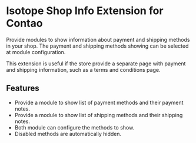 Isotope Shop Info Extension for Contao
======================================

Provide modules to show information about payment and shipping methods in your
shop. The payment and shipping methods showing can be selected at module
configuration.

This extension is useful if the store provide a separate page with payment and
shipping information, such as a terms and conditions page. 

Features
--------

 - Provide a module to show list of payment methods and their payment notes.
 - Provide a module to show list of shipping methods and their shipping notes.
 - Both module can configure the methods to show.
 - Disabled methods are automatically hidden.
